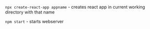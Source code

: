 
`npx create-react-app appname` - creates react app in current working directory with that name

`npm start` - starts webserver
